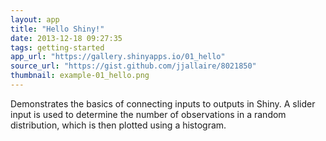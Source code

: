 ```yaml
---
layout: app
title: "Hello Shiny!"
date: 2013-12-18 09:27:35
tags: getting-started
app_url: "https://gallery.shinyapps.io/01_hello"
source_url: "https://gist.github.com/jjallaire/8021850"
thumbnail: example-01_hello.png
---
```


Demonstrates the basics of connecting inputs to outputs in Shiny. A slider input is used to determine the number of observations in a random distribution, which is then plotted using a histogram.




